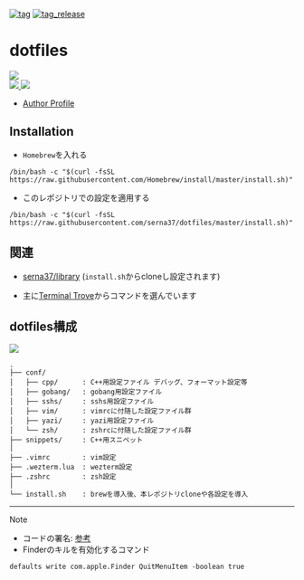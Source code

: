 [![tag](https://img.shields.io/badge/tag-v4.0.0-green)](https://github.com/serna37/dotfiles/releases/tag/v4.0.0)
[![tag_release](https://github.com/serna37/dotfiles/actions/workflows/tag_release.yml/badge.svg?branch=master)](https://github.com/serna37/dotfiles/actions/workflows/tag_release.yml)
# dotfiles
<a href="https://github.com/serna37/dotfiles/blob/master/install.sh">
    <img src="http://img.shields.io/badge/homebrew-4.2.21-FBB040.svg?logo=homebrew&logoColor=FBB040&labelColor=fafffe&style=for-the-badge">
</a>
<br />
<a href="https://github.com/serna37/dotfiles/blob/master/.zshrc">
    <img src="http://img.shields.io/badge/zsh-5.9_x86_64-0000cd.svg?logo=zsh&logoColor=0000cd&labelColor=a3a3a3&style=popout-square">
</a>
<a href="https://github.com/serna37/dotfiles/blob/master/.vimrc">
    <img src="http://img.shields.io/badge/vim-9.0-019733.svg?logo=vim&logoColor=019733&labelColor=dedede&style=popout-square">
</a>

- [Author Profile](https://github.com/serna37)

## Installation
- `Homebrew`を入れる
```shell
/bin/bash -c "$(curl -fsSL https://raw.githubusercontent.com/Homebrew/install/master/install.sh)"
```

- このレポジトリでの設定を適用する
```shell
/bin/bash -c "$(curl -fsSL https://raw.githubusercontent.com/serna37/dotfiles/master/install.sh)"
```

## 関連
- [serna37/library](https://github.com/serna37/library)
(`install.sh`からcloneし設定されます)

- 主に[Terminal Trove](https://terminaltrove.com/)からコマンドを選んでいます

## dotfiles構成
<!-- file tree -->
<a href="https://tree.nathanfriend.io/">
  <img src="https://img.shields.io/badge/file-tree-lightgray.svg?logo=files&style=flat">
</a>

```
.
├── conf/
│   ├── cpp/      : C++用設定ファイル デバッグ、フォーマット設定等
│   ├── gobang/   : gobang用設定ファイル
│   ├── sshs/     : sshs用設定ファイル
│   ├── vim/      : vimrcに付随した設定ファイル群
│   ├── yazi/     : yazi用設定ファイル
│   └── zsh/      : zshrcに付随した設定ファイル群
├── snippets/     : C++用スニペット
│
├── .vimrc        : vim設定
├── .wezterm.lua  : wezterm設定
├── .zshrc        : zsh設定
│
└── install.sh    : brewを導入後、本レポジトリcloneや各設定を導入
```

---

> [!Note]
> - コードの署名: [参考](https://blog.symdon.info/posts/1610113408/)
> - Finderのキルを有効化するコマンド
> ```
> defaults write com.apple.Finder QuitMenuItem -boolean true
> ```
